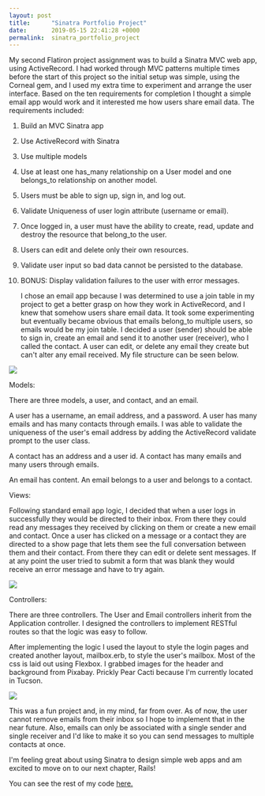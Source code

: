 ```yaml
---
layout: post
title:      "Sinatra Portfolio Project"
date:       2019-05-15 22:41:28 +0000
permalink:  sinatra_portfolio_project
---
```



My second Flatiron project assignment was to build a Sinatra MVC web app, using ActiveRecord. I had worked through MVC patterns multiple times before the start of this project so the initial setup was simple, using the Corneal gem, and I used my extra time to experiment and arrange the user interface. Based on the ten requirements for completion I thought a simple email app would work and it interested me how users share email data. The requirements included:

1. Build an MVC Sinatra app
2. Use ActiveRecord with Sinatra
3. Use multiple models
4. Use at least one has_many relationship on a User model and one belongs_to relationship on another model.
5. Users must be able to sign up, sign in, and log out.
6. Validate Uniqueness of user login attribute (username or email).
7. Once logged in, a user must have the ability to create, read, update and destroy the resource that belong_to the user.
8. Users can edit and delete only their own resources.
9. Validate user input so bad data cannot be persisted to the database.
10. BONUS: Display validation failures to the user with error messages. 

	I chose an email app because I was determined to use a join table in my project to get a better grasp on how they work in ActiveRecord, and I knew that somehow users share email data.  It took some experimenting but eventually became obvious that emails belong_to multiple users, so emails would be my join table. I decided a user (sender) should be able to sign in, create an email and send it to another user (receiver), who I called the contact. A user can edit, or delete any email they create but can't alter any email received. My file structure can be seen below.

![](https://i.imgur.com/RM8FDHj.png)


Models:

There are three models, a user, and contact, and an email. 

A user has a username, an email address, and a password. A user has many emails and has many contacts through emails. I was able to validate the uniqueness of the user's email address by adding the ActiveRecord validate prompt to the user class.

A contact has an address and a user id. A contact has many emails and many users through emails.

An email has content. An email belongs to a user and belongs to a contact.

Views:

Following standard email app logic, I decided that when a user logs in successfully they would be directed to their inbox. From there they could read any messages they received by clicking on them or create a new email and contact. Once a user has clicked on a message or a contact they are directed to a show page that lets them see the full conversation between them and their contact. From there they can edit or delete sent messages. If at any point the user tried to submit a form that was blank they would receive an error message and have to try again. 


![](https://i.imgur.com/TFT00B5.png)

Controllers: 

There are three controllers. The User and Email controllers inherit from the Application controller. I designed the controllers to implement RESTful routes so that the logic was easy to follow.

After implementing the logic I used the layout to style the login pages and created another layout, mailbox.erb, to style the user's mailbox. Most of the css is laid out using Flexbox. I grabbed images for the header and background from Pixabay. Prickly Pear Cacti because I'm currently located in Tucson.

![](https://i.imgur.com/KyNYLZS.png)

This was a fun project and, in my mind, far from over. As of now, the user cannot remove emails from their inbox so I hope to implement that in the near future. Also, emails can only be associated with a single sender and single receiver and I'd like to make it so you can send messages to multiple contacts at once. 

I'm feeling great about using Sinatra to design simple web apps and am excited to move on to our next chapter, Rails! 

You can see the rest of my code [here.](http://github.com/derekjcerretani/lite-mail)
